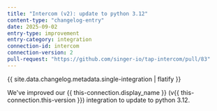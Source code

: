 ```yaml
---
title: "Intercom (v2): update to python 3.12"
content-type: "changelog-entry"
date: 2025-09-02
entry-type: improvement
entry-category: integration
connection-id: intercom
connection-version: 2
pull-request: "https://github.com/singer-io/tap-intercom/pull/83"
---
```

{{ site.data.changelog.metadata.single-integration | flatify }}

We've improved our {{ this-connection.display_name }} (v{{ this-connection.this-version }}) integration to update to python 3.12.